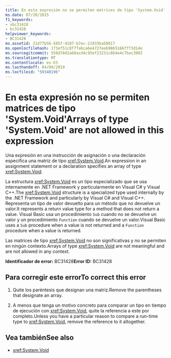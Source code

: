 ```yaml
---
title: En esta expresión no se permiten matrices de tipo 'System.Void'
ms.date: 07/20/2015
f1_keywords:
- vbc31428
- bc31428
helpviewer_keywords:
- BC31428
ms.assetid: 21d77b56-585f-4107-b7ec-21933ba58017
ms.openlocfilehash: 1f3ef51c8f7fabca6e4727eeb9865166fff3d14e
ms.sourcegitcommit: 558d78d2a68acd4c95ef23231c8b4e4c7bac3902
ms.translationtype: MT
ms.contentlocale: es-ES
ms.lasthandoff: 04/09/2019
ms.locfileid: "59340196"
---
```

# <a name="arrays-of-type-systemvoid-are-not-allowed-in-this-expression"></a><span data-ttu-id="2b230-102">En esta expresión no se permiten matrices de tipo 'System.Void'</span><span class="sxs-lookup"><span data-stu-id="2b230-102">Arrays of type 'System.Void' are not allowed in this expression</span></span>
<span data-ttu-id="2b230-103">Una expresión en una instrucción de asignación o una declaración especifica una matriz de tipo <xref:System.Void>.</span><span class="sxs-lookup"><span data-stu-id="2b230-103">An expression in an assignment statement or a declaration specifies an array of type <xref:System.Void>.</span></span>  
  
 <span data-ttu-id="2b230-104">La estructura <xref:System.Void> es un tipo especializado que se usa internamente en .NET Framework y particularmente en Visual C# y Visual C++.</span><span class="sxs-lookup"><span data-stu-id="2b230-104">The <xref:System.Void> structure is a specialized type used internally by the .NET Framework and particularly by Visual C# and Visual C++.</span></span> <span data-ttu-id="2b230-105">Representa un tipo de valor devuelto para un método que no devuelve un valor.</span><span class="sxs-lookup"><span data-stu-id="2b230-105">It represents a return value type for a method that does not return a value.</span></span> <span data-ttu-id="2b230-106">Visual Basic usa un procedimiento `Sub` cuando no se devuelve un valor y un procedimiento `Function` cuando se devuelve un valor.</span><span class="sxs-lookup"><span data-stu-id="2b230-106">Visual Basic uses a `Sub` procedure when a value is not returned and a `Function` procedure when a value is returned.</span></span>  
  
 <span data-ttu-id="2b230-107">Las matrices de tipo <xref:System.Void> no son significativas y no se permiten en ningún contexto.</span><span class="sxs-lookup"><span data-stu-id="2b230-107">Arrays of type <xref:System.Void> are not meaningful and are not allowed in any context.</span></span>  
  
 <span data-ttu-id="2b230-108">**Identificador de error:** BC31428</span><span class="sxs-lookup"><span data-stu-id="2b230-108">**Error ID:** BC31428</span></span>  
  
## <a name="to-correct-this-error"></a><span data-ttu-id="2b230-109">Para corregir este error</span><span class="sxs-lookup"><span data-stu-id="2b230-109">To correct this error</span></span>  
  
1. <span data-ttu-id="2b230-110">Quite los paréntesis que designan una matriz.</span><span class="sxs-lookup"><span data-stu-id="2b230-110">Remove the parentheses that designate an array.</span></span>  
  
2. <span data-ttu-id="2b230-111">A menos que tenga un motivo concreto para comparar un tipo en tiempo de ejecución con <xref:System.Void>, quite la referencia a este por completo.</span><span class="sxs-lookup"><span data-stu-id="2b230-111">Unless you have a particular reason to compare a run-time type to <xref:System.Void>, remove the reference to it altogether.</span></span>  
  
## <a name="see-also"></a><span data-ttu-id="2b230-112">Vea también</span><span class="sxs-lookup"><span data-stu-id="2b230-112">See also</span></span>

- <xref:System.Void>
